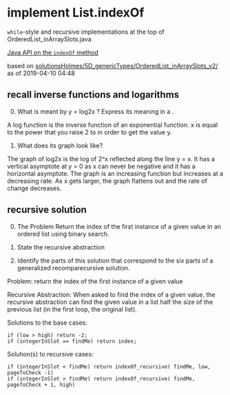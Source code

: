 # implement List.indexOf

`while`-style and recursive implementations at the top of
OrderedList_inArraySlots.java

[Java API on the `indexOf` method](https://docs.oracle.com/javase/10/docs/api/java/util/List.html#indexOf(java.lang.Object))

based on [solutionsHolmes/5D_genericTypes/OrderedList_inArraySlots_v2/](https://github.com/stuyvesant-cs/solutionsHolmes/tree/master/5D_genericTypes/OrderedList_inArraySlots_v2)
as of 2019-04-10 04:48

## recall inverse functions and logarithms

0. What is meant by y = log2x ? Express its meaning in a .

  A log function is the inverse function of an exponential function. x is equal to the power that you raise 2 to in order to      get the value y.

1. What does its graph look like?
  
  The graph of log2x is the log of 2^x reflected along the line y = x. It has a vertical asymptote at y = 0 as x can never be negative and it has a horizontal asymptote. The graph is an increasing function but increases at a decreasing rate. As x gets larger, the graph flattens out and the rate of change decreases.

## recursive solution

0. The Problem
  Return the index of the first instance of a given value in an ordered list using binary search.
1. State the recursive abstraction
  
2. Identify the parts of this solution that correspond to the six parts of a generalized recomparecursive solution.

  Problem: return the index of the first instance of a given value
  
  Recursive Abstraction: 
    When asked to find the index of a given value, the recursive abstraction can find the given value in a list half the size of the previous list (in the first loop, the original list).
    
  Solutions to the base cases: 
  
    if (low > high) return -2; 
    if (integerInSlot == findMe) return index;
    
  Solution(s) to recursive cases:
  
    if (integerInSlot < findMe) return indexOf_recursive( findMe, low, pageToCheck -1)
    if (integerInSlot > findMe) return indexOf_recursive( findMe, pageToCheck + 1, high)
  
  
